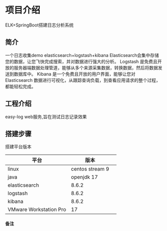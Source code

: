 # 项目介绍
ELK+SpringBoot搭建日志分析系统
## 简介
一个日志收集demo
elasticsearch+logstash+kibana
Elasticsearch会集中存储您的数据，让您飞快完成搜索，并对数据进行强大的分析。
Logstash 是免费且开放的服务器端数据处理管道，能够从多个来源采集数据，转换数据，然后将数据发送到数据库中。
Kibana 是一个免费且开放的用户界面，能够让您对 Elasticsearch 数据进行可视化，从跟踪查询负载，到查看应用请求的整个过程，都能轻松完成。
## 工程介绍
easy-log web服务,旨在测试日志记录效果

## 搭建步骤
搭建平台版本

|  平台   | 版本  |  |
|  ----  | ----  | ----|
| linux  | centos stream 9 |
| java  | openjdk 17 |
| elasticsearch  | 8.6.2 |
| logstash  | 8.6.2 |
| kibana  | 8.6.2 |
| VMware Workstation Pro  | 17 |

#### 备注







